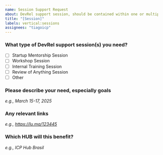 ```yaml
---
name: Session Support Request
about: DevRel support session, should be contained within one or multiple 1h work session(s).
title: "[Session]"
labels: vertical:sessions
assignees: "tiagoicp"
---
```


### What type of DevRel support session(s) you need?

- [ ] Startup Mentorship Session
- [ ] Workshop Session
- [ ] Internal Training Session
- [ ] Review of Anything Session
- [ ] Other

### Please describe your need, especially goals

_e.g., March 15-17, 2025_

### Any relevant links

_e.g., https://lu.ma/123445_

### Which HUB will this benefit?

_e.g., ICP Hub Brasil_
